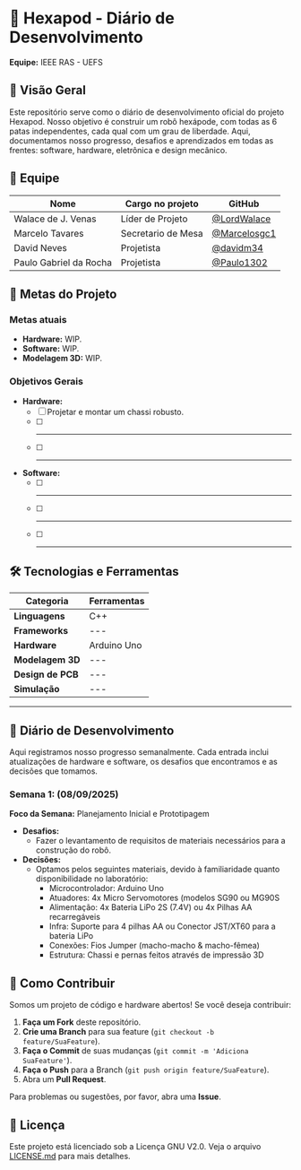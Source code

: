 # 🤖 Hexapod - Diário de Desenvolvimento

**Equipe:** IEEE RAS - UEFS

## 📝 Visão Geral

Este repositório serve como o diário de desenvolvimento oficial do projeto Hexapod. Nosso objetivo é construir um robô hexápode, com todas as 6 patas independentes, cada qual com um grau de liberdade. Aqui, documentamos nosso progresso, desafios e aprendizados em todas as frentes: software, hardware, eletrônica e design mecânico.

## 👥 Equipe

| Nome                 | Cargo no projeto             | GitHub                                     |
| -------------------- | ------------------------- | ------------------------------------------ |
| Walace de J. Venas   | Líder de Projeto | [@LordWalace](https://github.com/LordWalace)   |
| Marcelo Tavares   | Secretario de Mesa   | [@Marcelosgc1](https://github.com/Marcelosgc1)   |
| David Neves   | Projetista   | [@davidm34](https://github.com/davidm34)   |
| Paulo Gabriel da Rocha   | Projetista             | [@Paulo1302](https://github.com/Paulo1302)   |

## 🎯 Metas do Projeto

### Metas atuais

  * **Hardware:** WIP.
  * **Software:** WIP.
  * **Modelagem 3D:** WIP.

### Objetivos Gerais

  - **Hardware:**
      - [ ] Projetar e montar um chassi robusto.
      - [ ] ---
      - [ ] ---
  - **Software:**
      - [ ] ---
      - [ ] ---
      - [ ] ---

## 🛠️ Tecnologias e Ferramentas

| Categoria         | Ferramentas                                       |
| ----------------- | ------------------------------------------------- |
| **Linguagens** | C++                                       |
| **Frameworks** | ---  |
| **Hardware** | Arduino Uno   |
| **Modelagem 3D** | ---                   |
| **Design de PCB** | ---                     |
| **Simulação** | ---                       |

-----

## 📓 Diário de Desenvolvimento

Aqui registramos nosso progresso semanalmente. Cada entrada inclui atualizações de hardware e software, os desafios que encontramos e as decisões que tomamos.

### Semana 1: (08/09/2025)

**Foco da Semana:** Planejamento Inicial e Prototipagem

  * **Desafios:**
      * Fazer o levantamento de requisitos de materiais necessários para a construção do robô.
  * **Decisões:**
      * Optamos pelos seguintes materiais, devido à familiaridade quanto disponibilidade no laboratório:
        * Microcontrolador: Arduino Uno
        * Atuadores: 4x Micro Servomotores (modelos SG90 ou MG90S
        * Alimentação: 4x Bateria LiPo 2S (7.4V) ou 4x Pilhas AA recarregáveis
        * Infra: Suporte para 4 pilhas AA ou Conector JST/XT60 para a bateria LiPo
        * Conexões: Fios Jumper (macho-macho & macho-fêmea)
        * Estrutura: Chassi e pernas feitos através de impressão 3D

## 🚀 Como Contribuir

Somos um projeto de código e hardware abertos\! Se você deseja contribuir:

1. **Faça um Fork** deste repositório.
2. **Crie uma Branch** para sua feature (`git checkout -b feature/SuaFeature`).
3. **Faça o Commit** de suas mudanças (`git commit -m 'Adiciona SuaFeature'`).
4. **Faça o Push** para a Branch (`git push origin feature/SuaFeature`).
5. Abra um **Pull Request**.

Para problemas ou sugestões, por favor, abra uma **Issue**.

## 📄 Licença

Este projeto está licenciado sob a Licença GNU V2.0. Veja o arquivo [LICENSE.md](LICENSE.md) para mais detalhes.
